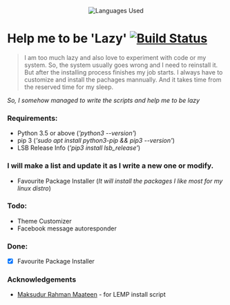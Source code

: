 <p align="center">
<img title="Languages Used" src="https://badge.langauge.io/rytotul/iAmLazy" />
</p>

# Help me to be 'Lazy' [![Build Status](https://travis-ci.org/rytotul/iAmLazy.svg?branch=master)](https://travis-ci.org/rytotul/iAmLazy)

> I am too much lazy and also love to experiment with code
or my system. So, the system usually goes wrong and I need to
reinstall it. But after the installing process finishes my job starts.
I always have to customize and install the pachages mannually.
And it takes time from the reserved time for my sleep.

_So, I somehow managed to write the scripts and help me to be lazy_

### Requirements:

* Python 3.5 or above (_'python3 --version'_)
* pip 3 (_'sudo apt install python3-pip && pip3 --version'_)
* LSB Release Info (_'pip3 install lsb_release'_)

### I will make a list and update it as I write a new one or modify.

* Favourite Package Installer (_It will install the packages I like most for my linux distro_)

### Todo:

* Theme Customizer
* Facebook message autoresponder

### Done:

- [x] Favourite Package Installer

### Acknowledgements

- [Maksudur Rahman Maateen](https://github.com/maateen) - for LEMP install script
